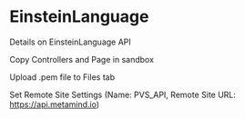 # EinsteinLanguage
Details on EinsteinLanguage API

Copy Controllers and Page in sandbox

Upload .pem file to Files tab

Set Remote Site Settings (Name: PVS_API, Remote Site URL: https://api.metamind.io)
